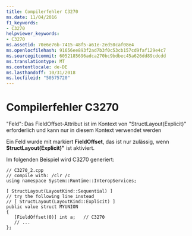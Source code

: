 ```yaml
---
title: Compilerfehler C3270
ms.date: 11/04/2016
f1_keywords:
- C3270
helpviewer_keywords:
- C3270
ms.assetid: 70e6e76b-7415-48f5-a61e-2ed50caf08e4
ms.openlocfilehash: 91656ee893f2ad7b3f0c53cb157cd9faf129e4c7
ms.sourcegitcommit: 6052185696adca270bc9bdbec45a626dd89cdcdd
ms.translationtype: MT
ms.contentlocale: de-DE
ms.lasthandoff: 10/31/2018
ms.locfileid: "50575720"
---
```

# <a name="compiler-error-c3270"></a>Compilerfehler C3270

"Feld": Das FieldOffset-Attribut ist im Kontext von "StructLayout(Explicit)" erforderlich und kann nur in diesem Kontext verwendet werden

Ein Feld wurde mit markiert **FieldOffset**, das ist nur zulässig, wenn **StructLayout(Explicit)"** ist aktiviert.

Im folgenden Beispiel wird C3270 generiert:

```
// C3270_2.cpp
// compile with: /clr /c
using namespace System::Runtime::InteropServices;

[ StructLayout(LayoutKind::Sequential) ]
// try the following line instead
// [ StructLayout(LayoutKind::Explicit) ]
public value struct MYUNION
{
   [FieldOffset(0)] int a;   // C3270
   // ...
};
```
